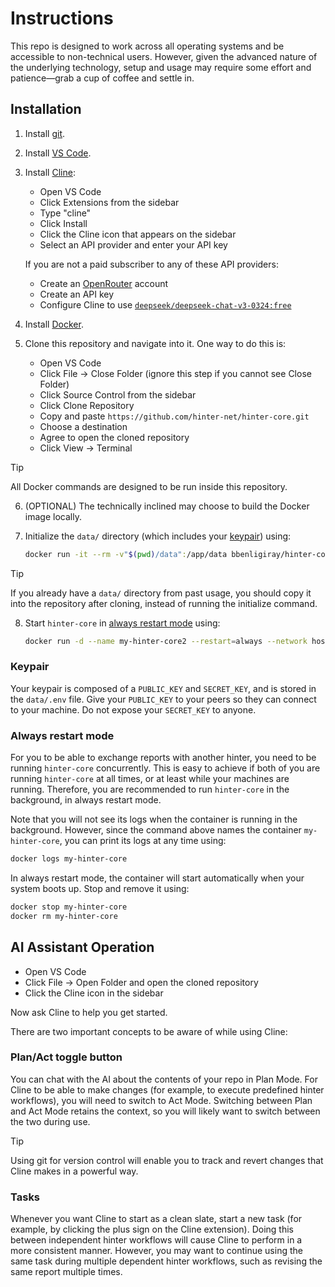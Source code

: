 # Instructions

This repo is designed to work across all operating systems and be accessible to non-technical users.
However, given the advanced nature of the underlying technology, setup and usage may require some effort and patience—grab a cup of coffee and settle in.

## Installation

1. Install [git](https://git-scm.com/downloads).

2. Install [VS Code](https://code.visualstudio.com/).

3. Install [Cline](https://cline.bot/):
    - Open VS Code
    - Click Extensions from the sidebar
    - Type "cline"
    - Click Install
    - Click the Cline icon that appears on the sidebar
    - Select an API provider and enter your API key

    If you are not a paid subscriber to any of these API providers:
      - Create an [OpenRouter](https://openrouter.ai/) account
      - Create an API key
      - Configure Cline to use [`deepseek/deepseek-chat-v3-0324:free`](https://openrouter.ai/deepseek/deepseek-chat-v3-0324:free)

4. Install [Docker](https://docs.docker.com/engine/install/).

5. Clone this repository and navigate into it.
One way to do this is:
    - Open VS Code
    - Click File → Close Folder (ignore this step if you cannot see Close Folder)
    - Click Source Control from the sidebar
    - Click Clone Repository
    - Copy and paste `https://github.com/hinter-net/hinter-core.git`
    - Choose a destination
    - Agree to open the cloned repository
    - Click View → Terminal
    
> [!TIP]
> All Docker commands are designed to be run inside this repository.

6. (OPTIONAL) The technically inclined may choose to build the Docker image locally.

7. Initialize the `data/` directory (which includes your [keypair](#keypair)) using:
    ```sh
    docker run -it --rm -v"$(pwd)/data":/app/data bbenligiray/hinter-core:latest npm run initialize
    ```

> [!TIP]
> If you already have a `data/` directory from past usage, you should copy it into the repository after cloning, instead of running the initialize command.

8. Start `hinter-core` in [always restart mode](#always-restart-mode) using:
    ```sh
    docker run -d --name my-hinter-core2 --restart=always --network host -v"$(pwd)/data":/app/data bbenligiray/hinter-core:latest
    ```

### Keypair

Your keypair is composed of a `PUBLIC_KEY` and `SECRET_KEY`, and is stored in the `data/.env` file.
Give your `PUBLIC_KEY` to your peers so they can connect to your machine.
Do not expose your `SECRET_KEY` to anyone.

### Always restart mode

For you to be able to exchange reports with another hinter, you need to be running `hinter-core` concurrently.
This is easy to achieve if both of you are running `hinter-core` at all times, or at least while your machines are running.
Therefore, you are recommended to run `hinter-core` in the background, in always restart mode.

Note that you will not see its logs when the container is running in the background.
However, since the command above names the container `my-hinter-core`, you can print its logs at any time using:
```sh
docker logs my-hinter-core
```

In always restart mode, the container will start automatically when your system boots up.
Stop and remove it using:
```sh
docker stop my-hinter-core
docker rm my-hinter-core
```

## AI Assistant Operation

- Open VS Code
- Click File → Open Folder and open the cloned repository
- Click the Cline icon in the sidebar

Now ask Cline to help you get started.

There are two important concepts to be aware of while using Cline:

### Plan/Act toggle button

You can chat with the AI about the contents of your repo in Plan Mode.
For Cline to be able to make changes (for example, to execute predefined hinter workflows), you will need to switch to Act Mode.
Switching between Plan and Act Mode retains the context, so you will likely want to switch between the two during use.


> [!TIP]
> Using git for version control will enable you to track and revert changes that Cline makes in a powerful way.

### Tasks
Whenever you want Cline to start as a clean slate, start a new task (for example, by clicking the plus sign on the Cline extension).
Doing this between independent hinter workflows will cause Cline to perform in a more consistent manner.
However, you may want to continue using the same task during multiple dependent hinter workflows, such as revising the same report multiple times.
